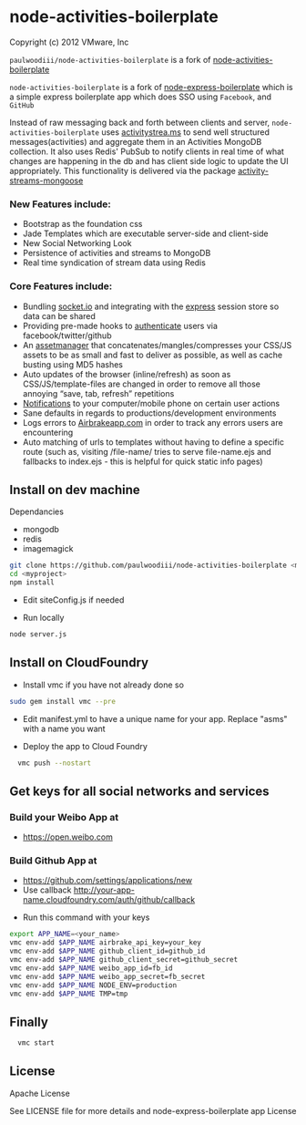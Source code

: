 # node-activities-boilerplate

Copyright (c) 2012 VMware, Inc

`paulwoodiii/node-activities-boilerplate` is a fork of [node-activities-boilerplate](https://github.com/ciberch/node-activities-boilerplate)

`node-activities-boilerplate` is a fork of [node-express-boilerplate](https://github.com/mape/node-express-boilerplate) which is a simple express boilerplate app which does SSO using `Facebook`, and `GitHub`

Instead of raw messaging back and forth between clients and server, `node-activities-boilerplate` uses [activitystrea.ms](http://activitystrea.ms/) to send well structured messages(activities) and
aggregate them in an Activities MongoDB collection. It also uses Redis' PubSub to notify clients in real time of what changes are happening in the db and has client side logic to update the UI appropriately.
This functionality is delivered via the package [activity-streams-mongoose](https://github.com/cloudfoundry-samples/activity-streams-mongoose)

### New Features include:

* Bootstrap as the foundation css
* Jade Templates which are executable server-side and client-side
* New Social Networking Look
* Persistence of activities and streams to MongoDB
* Real time syndication of stream data using Redis

### Core Features include:

* Bundling [socket.io](http://socket.io/) and integrating with the [express](https://github.com/visionmedia/express) session store so data can be shared
* Providing pre-made hooks to [authenticate](https://github.com/bnoguchi/everyauth) users via facebook/twitter/github
* An [assetmanager](https://github.com/mape/connect-assetmanager/) that concatenates/mangles/compresses your CSS/JS assets to be as small and fast to deliver as possible, as well as cache busting using MD5 hashes
* Auto updates of the browser (inline/refresh) as soon as CSS/JS/template-files are changed in order to remove all those annoying “save, tab, refresh” repetitions
* [Notifications](http://notifo.com/) to your computer/mobile phone on certain user actions
* Sane defaults in regards to productions/development environments
* Logs errors to [Airbrakeapp.com](http://airbrakeapp.com/pages/home) in order to track any errors users are encountering
* Auto matching of urls to templates without having to define a specific route (such as, visiting /file-name/ tries to serve file-name.ejs and fallbacks to index.ejs - this is helpful for quick static info pages)

## Install on dev machine

Dependancies

* mongodb
* redis
* imagemagick

``` bash
git clone https://github.com/paulwoodiii/node-activities-boilerplate <myproject>
cd <myproject>
npm install
```

* Edit siteConfig.js if needed

* Run locally

``` bash
node server.js
```

## Install on CloudFoundry
* Install vmc if you have not already done so

``` bash
sudo gem install vmc --pre
```

* Edit manifest.yml to have a unique name for your app. Replace "asms" with a name you want

* Deploy the app to Cloud Foundry

``` bash
  vmc push --nostart
```

## Get keys for all social networks and services
### Build your Weibo App at
- https://open.weibo.com

### Build Github App at
- https://github.com/settings/applications/new
- Use callback http://your-app-name.cloudfoundry.com/auth/github/callback

* Run this command with your keys

``` bash
export APP_NAME=<your_name>
vmc env-add $APP_NAME airbrake_api_key=your_key
vmc env-add $APP_NAME github_client_id=github_id
vmc env-add $APP_NAME github_client_secret=github_secret
vmc env-add $APP_NAME weibo_app_id=fb_id
vmc env-add $APP_NAME weibo_app_secret=fb_secret
vmc env-add $APP_NAME NODE_ENV=production
vmc env-add $APP_NAME TMP=tmp
```

## Finally

``` bash
  vmc start
```

## License

Apache License

See LICENSE file for more details and node-express-boilerplate app License
